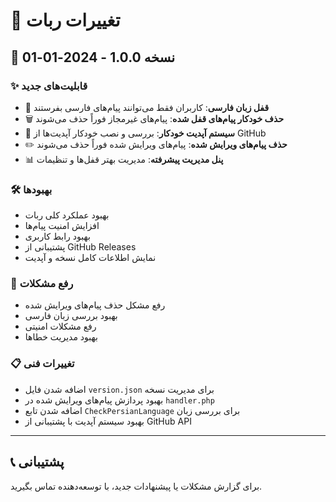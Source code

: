 # 📝 تغییرات ربات

## 🚀 نسخه 1.0.0 - 2024-01-01

### ✨ قابلیت‌های جدید
- 🔐 **قفل زبان فارسی**: کاربران فقط می‌توانند پیام‌های فارسی بفرستند
- 🗑️ **حذف خودکار پیام‌های قفل شده**: پیام‌های غیرمجاز فوراً حذف می‌شوند
- 🔄 **سیستم آپدیت خودکار**: بررسی و نصب خودکار آپدیت‌ها از GitHub
- ✏️ **حذف پیام‌های ویرایش شده**: پیام‌های ویرایش شده فوراً حذف می‌شوند
- 📊 **پنل مدیریت پیشرفته**: مدیریت بهتر قفل‌ها و تنظیمات

### 🛠️ بهبودها
- بهبود عملکرد کلی ربات
- افزایش امنیت پیام‌ها
- بهبود رابط کاربری
- پشتیبانی از GitHub Releases
- نمایش اطلاعات کامل نسخه و آپدیت

### 🐛 رفع مشکلات
- رفع مشکل حذف پیام‌های ویرایش شده
- بهبود بررسی زبان فارسی
- رفع مشکلات امنیتی
- بهبود مدیریت خطاها

### 📋 تغییرات فنی
- اضافه شدن فایل `version.json` برای مدیریت نسخه
- بهبود پردازش پیام‌های ویرایش شده در `handler.php`
- اضافه شدن تابع `CheckPersianLanguage` برای بررسی زبان
- بهبود سیستم آپدیت با پشتیبانی از GitHub API

---

## 📞 پشتیبانی
برای گزارش مشکلات یا پیشنهادات جدید، با توسعه‌دهنده تماس بگیرید.